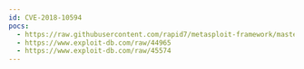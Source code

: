 ```yaml
---
id: CVE-2018-10594
pocs:
  - https://raw.githubusercontent.com/rapid7/metasploit-framework/master/modules/exploits/windows/scada/delta_ia_commgr_bof.rb
  - https://www.exploit-db.com/raw/44965
  - https://www.exploit-db.com/raw/45574
---
```

